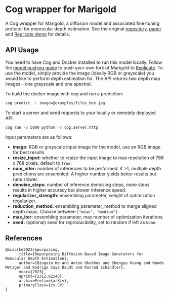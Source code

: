 # Cog wrapper for Marigold

A Cog wrapper for Marigold, a diffusion model and associated fine-tuning protocol for monocular depth estimation. See the original [repository](https://github.com/prs-eth/marigold), [paper](https://arxiv.org/abs/2312.02145) and [Replicate demo](https://replicate.com/adirik/marigold) for details.

## API Usage

You need to have Cog and Docker installed to run this model locally. Follow the [model pushing guide](https://replicate.com/docs/guides/push-a-model) to push your own fork of Marigold to [Replicate](https://replicate.com). To use the model, simply provide the image (ideally RGB or grayscale) you would like to perform depth estimation for. The API returns two depth map images - one grayscale and one spectral.

To build the docker image with cog and run a prediction:
```bash
cog predict -i image=@examples/files_bee.jpg
```

To start a server and send requests to your locally or remotely deployed API:
```bash
cog run -p 5000 python -m cog.server.http
```

Input parameters are as follows:  
- **image:** RGB or grayscale input image for the model, use an RGB image for best results.  
- **resize_input:** whether to resize the input image to max resolution of 768 x 768 pixels, default to `True`.  
- **num_infer:** number of inferences to be performed. if >1, multiple depth predictions are ensembled. A higher number yields better results but runs slower.   
- **denoise_steps:** number of inference denoising steps, more steps results in higher accuracy but slower inference speed.  
- **regularizer_strength:** ensembling parameter, weight of optimization regularizer.  
- **reduction_method:** ensembling parameter, method to merge aligned depth maps. Choose between `["mean", "median"]`.  
- **max_iter:** ensembling parameter, max number of optimization iterations.   
- **seed:** (optional) seed for reproducibility, set to random if left as `None`.   

## References 
```
@misc{ke2023repurposing,
      title={Repurposing Diffusion-Based Image Generators for Monocular Depth Estimation}, 
      author={Bingxin Ke and Anton Obukhov and Shengyu Huang and Nando Metzger and Rodrigo Caye Daudt and Konrad Schindler},
      year={2023},
      eprint={2312.02145},
      archivePrefix={arXiv},
      primaryClass={cs.CV}
}
```